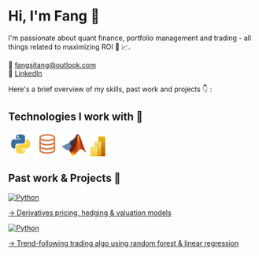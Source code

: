 # Hi, I'm Fang 👋
I'm passionate about quant finance, portfolio management and trading - all things related to maximizing ROI 🫡 📈. 

📩 fangsitang@outlook.com <br>
👤 <a href="https://www.linkedin.com/in/fangsitang" target="_blank">LinkedIn</a>

Here's a brief overview of my skills, past work and projects 👇 :

## Technologies I work with 🔧

<p>
  <img src="images/logo_python.jpg" alt="Python" width="50" height="50">
  <img src="images/logo_slq.png" alt="SQL" width="50" height="50">
  <img src="images/logo_matlab.png" alt="Matlab" width="50" height="45">
  <img src="images/logo_powerbi.png" alt="Power BI" width="40" height="40">
</p>

## Past work & Projects 🚀

<p>
  <a href="https://github.com/fangsitang/derivatives">
    <img src="images/stock_market_bw.png" alt="Python" width="400" height="100">
<p>
→ Derivatives pricing, hedging & valuation models

<p>
  <a href="https://github.com/fangsitang/derivatives">
    <img src="images/stock_market_bw.png" alt="Python" width="400" height="100">
<p>
→ Trend-following trading algo using random forest & linear regression


  



